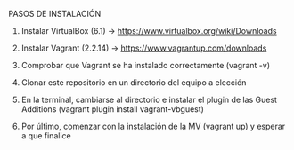 PASOS DE INSTALACIÓN

1. Instalar VirtualBox (6.1) -> https://www.virtualbox.org/wiki/Downloads

2. Instalar Vagrant (2.2.14) -> https://www.vagrantup.com/downloads

3. Comprobar que Vagrant se ha instalado correctamente (vagrant -v)

4. Clonar este repositorio en un directorio del equipo a elección 

5. En la terminal, cambiarse al directorio e instalar el plugin de las Guest Additions (vagrant plugin install vagrant-vbguest)

6. Por último, comenzar con la instalación de la MV (vagrant up) y esperar a que finalice
